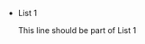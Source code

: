 - List 1 <span data-source-line="0" class="source-line list-item-line" style="margin:0;"></span>

    This line should be part of List 1


<p data-source-line="3" class="source-line empty-line final-line" style="margin:0;"></p>

